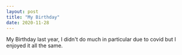 ```yaml
---
layout: post
title: "My Birthday"
date: 2020-11-28
---
```


My Birthday last year, I didn't do much in particular due to covid but I enjoyed it all the same. 

